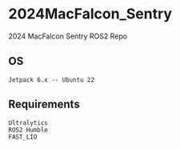 # 2024MacFalcon_Sentry
 
2024 MacFalcon Sentry ROS2 Repo

## OS
```
Jetpack 6.x -- Ubuntu 22
```

## Requirements 
```
Ultralytics
ROS2 Humble
FAST_LIO
```

